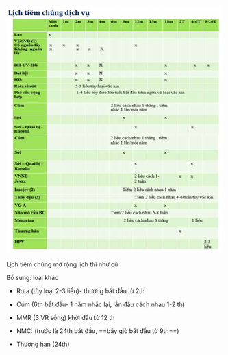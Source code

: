 ![999](../../../../../200%20Files/image/image/Ti%C3%AAm%20ch%E1%BB%A7ng%20d%E1%BB%8Bch%20v%E1%BB%A5-1687332866204.jpeg)
  
Lịch tiêm chủng mở rộng lịch thì như cũ
  
Bổ sung: loại khác
  
- Rota (tùy loại 2-3 liều)- thường bắt đầu từ 2th
  
- Cúm (6th bắt đầu- 1 năm nhắc lại, lần đầu cách nhau 1-2 th)
  
- MMR (3 VR sống) khởi đầu từ 12 th
  
- NMC: (trước là 24th bắt đầu, ==bây giờ bắt đầu từ 9th==)
  
- Thương hàn (24th)